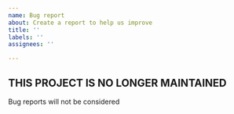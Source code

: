 ```yaml
---
name: Bug report
about: Create a report to help us improve
title: ''
labels: ''
assignees: ''

---
```


## THIS PROJECT IS NO LONGER MAINTAINED
Bug reports will not be considered
